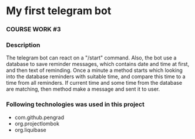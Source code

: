# My first telegram bot
### COURSE WORK #3

### Description
The telegram bot can react on a "/start" command.
Also, the bot use a database to save reminder
messages, which contains date and time at first,
and then text of reminding.
Once a minute a method starts which looking into 
the database reminders with suitable time, and
compare this time to a time from all reminders. 
If current time and some time from the database are
matching, then method make a message and sent it to user.

### Following technologies was used in this project
* com.github.pengrad
* org.projectlombok
* org.liquibase